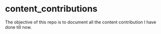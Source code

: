# content_contributions
The objective of this repo is to document all the content contribution I have done till now.

